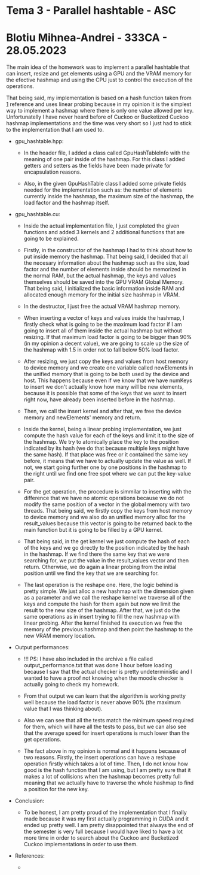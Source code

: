 # Tema 3 - Parallel hashtable - ASC
# Blotiu Mihnea-Andrei - 333CA - 28.05.2023

The main idea of the homework was to implement a parallel hashtable that can insert, resize and get
elements using a GPU and the VRAM memory for the efective hashmap and using the CPU just to control
the execution of the operations.

That being said, my implementation is based on a hash function taken from [1] reference and uses
linear probing because in my opinion it is the simplest way to implement a hashmap where there is
only one value allowed per key. Unfortunatelly I have never heard before of Cuckoo or Bucketized
Cuckoo hashmap implementations and the time was very short so I just had to stick to the implementation
that I am used to.

* gpu_hashtable.hpp:

    - In the header file, I added a class called GpuHashTableInfo with the meaning of one pair
    inside of the hashmap. For this class I added getters and setters as the fields have been
    made private for encapsulation reasons.

    - Also, in the given GpuHashTable class I added some private fields needed for the implementation
    such as: the number of elements currently inside the hashmap, the maximum size of the hashmap,
    the load factor and the hashmap itself.

* gpu_hashtable.cu:

    - Inside the actual implementation file, I just completed the given functions and added 3 kernels
    and 2 additional functions that are going to be explained.

    - Firstly, in the constructor of the hashmap I had to think about how to put inside memory the
    hashmap. That being said, I decided that all the necesary information about the hashmap such
    as the size, load factor and the number of elements inside should be memorized in the normal
    RAM, but the actual hashmap, the keys and values themselves should be saved into the GPU
    VRAM Global Memory. That being said, I initialized the basic information inside RAM and allocated
    enough memory for the initial size hashmap in VRAM.

    - In the destructor, I just free the actual VRAM hashmap memory.

    - When inserting a vector of keys and values inside the hashmap, I firstly check what is going
    to be the maximum load factor if I am going to insert all of them inside the actual hashmap
    but without resizing. If that maximum load factor is going to be bigger than 90% (in my opinion
    a decent value), we are going to scale up the size of the hashmap with 1.5 in order not to 
    fall below 50% load factor. 
    
    - After resizing, we just copy the keys and values from host memory to device memory and we
    create one variable called newElements in the unified memory that is going to be both used
    by the device and host. This happens because even if we know that we have numKeys to insert
    we don't actually know how many will be new elements, because it is possible that some of the
    keys that we want to insert right now, have already been inserted before in the hashmap.

    - Then, we call the insert kernel and after that, we free the device memory and newElements'
    memory and return.

    - Inside the kernel, being a linear probing implementation, we just compute the hash value for
    each of the keys and limit it to the size of the hashmap. We try to atomically place the key
    to the position indicated by its hash (we do that because multiple keys might have the same
    hash). If that place was free or it contained the same key before, it means that we have to
    actually update the value as well. If not, we start going further one by one positions in
    the hashmap to the right until we find one free spot where we can put the key-value pair.

    - For the get operation, the procedure is simmilar to inserting with the difference that we
    have no atomic operations because we do not modify the same position of a vector in the global
    memory with two threads. That being said, we firstly copy the keys from host memory to device
    memory and we also do an unified memory alloc for the result_values because this vector is going
    to be returned back to the main function but it is going to be filled by a GPU kernel.

    - That being said, in the get kernel we just compute the hash of each of the keys and we go
    directly to the position indicated by the hash in the hashmap. If we find there the same key
    that we were searching for, we put the value in the result_values vector and then return.
    Otherwise, we do again a linear probing from the initial position until we find the key that
    we are searching for.

    - The last operation is the reshape one. Here, the logic behind is pretty simple. We just
    alloc a new hashmap with the dimension given as a parameter and we call the reshape kernel
    we traverse all of the keys and compute the hash for them again but now we limit the result
    to the new size of the hashmap. After that, we just do the same operations as in insert
    trying to fill the new hashmap with linear probing. After the kernel finished its execution
    we free the memory of the previous hashmap and then point the hashmap to the new VRAM
    memory location.

* Output performances:
    * !!! PS: I have also included in the archive a file called output_performance.txt that was done
    1 hour before loading because I saw that the actual checker is pretty undeterministic and I wanted
    to have a proof not knowing when the moodle checker is actually going to check my homework.

    - From that output we can learn that the algorithm is working pretty well because the load factor
    is never above 90% (the maximum value that I was thinking about).

    - Also we can see that all the tests match the minimum speed required for them, which will have
    all the tests to pass, but we can also see that the average speed for insert operations is much
    lower than the get operations.

    - The fact above in my opinion is normal and it happens because of two reasons. Firstly, the insert
    operations can have a reshape operation firstly which takes a lot of time. Then, I do not know how
    good is the hash function that I am using, but I am pretty sure that it makes a lot of collisions 
    when the hashmap becomes pretty full meaning that we actually have to traverse the whole hashmap
    to find a position for the new key.

* Conclusion:
    - To be honest, I am pretty proud of the implementation that I finally made because it was my
    first actually programming in CUDA and it ended up pretty well. I am pretty disappointed that
    always the end of the semester is very full because I would have liked to have a lot more time
    in order to search about the Cuckoo and Bucketized Cuckoo implementations in order to use them.

* References:
    - [1]: https://burtleburtle.net/bob/hash/integer.html
